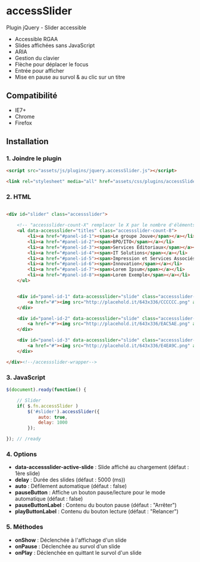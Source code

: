 accessSlider
============

Plugin jQuery - Slider accessible

* Accessible RGAA
* Slides affichées sans JavaScript
* ARIA
* Gestion du clavier
 * Flèche pour déplacer le focus
 * Entrée pour afficher
* Mise en pause au survol & au clic sur un titre


## Compatibilité

* IE7+
* Chrome
* Firefox


## Installation

### 1. Joindre le plugin

```html
<script src="assets/js/plugins/jquery.accessSlider.js"></script>
```

```html
<link rel="stylesheet" media="all" href="assets/css/plugins/accessSlider.css" />
```


### 2. HTML

```html

<div id="slider" class="accessslider">

	<!-- "accessslider-count-X" remplacer le X par le nombre d'éléments du carousel -->
	<ul data-accessslider="titles" class="accessslider-count-8">
		<li><a href="#panel-id-1"><span>Le groupe Jouve</span></a></li>
		<li><a href="#panel-id-2"><span>BPO/ITO</span></a></li>
		<li><a href="#panel-id-3"><span>Services Éditoriaux</span></a></li>
		<li><a href="#panel-id-4"><span>IT Solutions</span></a></li>
		<li><a href="#panel-id-5"><span>Impression et Services Associés</span></a></li>
		<li><a href="#panel-id-6"><span>Innovation</span></a></li>
		<li><a href="#panel-id-7"><span>Lorem Ipsum</span></a></li>
		<li><a href="#panel-id-8"><span>Lorem Exemple</span></a></li>
	</ul>


	<div id="panel-id-1" data-accessslider="slide" class="accessslider-slide">
		<a href="#"><img src="http://placehold.it/643x336/CCCCCC.png" alt="Text"></a>
	</div>

	<div id="panel-id-2" data-accessslider="slide" class="accessslider-slide">
		<a href="#"><img src="http://placehold.it/643x336/EAC5AE.png" alt="Text"></a>
	</div>

	<div id="panel-id-3" data-accessslider="slide" class="accessslider-slide" data-accessslider-active-slide="true">
		<a href="#"><img src="http://placehold.it/643x336/E4EA9C.png" alt="Text"></a>
	</div>

</div><!--/accessslider-wrapper-->
```


### 3. JavaScript

```js
$(document).ready(function() {

	// Slider
	if( $.fn.accessSlider )
		$('#slider').accessSlider({
			auto: true,
			delay: 1000
		});

}); // /ready
```


### 4. Options

* **data-accessslider-active-slide** : Slide affiché au chargement (défaut : 1ère slide)
* **delay** : Durée des slides (défaut : 5000 (ms))
* **auto** : Défilement automatique (défaut : false)
* **pauseButton** : Affiche un bouton pause/lecture pour le mode automatique (défaut : false)
* **pauseButtonLabel** : Contenu du bouton pause (défaut : "Arrêter")
* **playButtonLabel** : Contenu du bouton lecture (défaut : "Relancer")

### 5. Méthodes

* **onShow** : Déclenchée à l'affichage d'un slide
* **onPause** : Déclenchée au survol d'un slide
* **onPlay** : Déclenchée en quittant le survol d'un slide